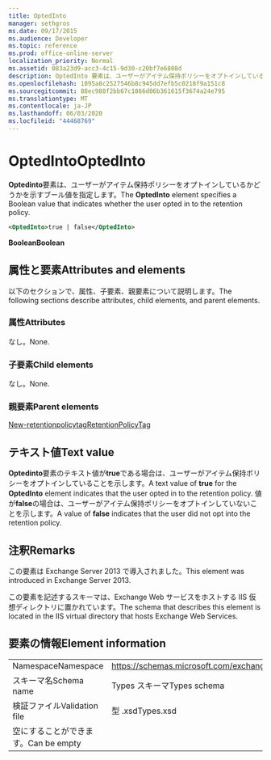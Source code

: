 ```yaml
---
title: OptedInto
manager: sethgros
ms.date: 09/17/2015
ms.audience: Developer
ms.topic: reference
ms.prod: office-online-server
localization_priority: Normal
ms.assetid: 083a23d9-acc3-4c15-9d30-c20bf7e6808d
description: OptedInto 要素は、ユーザーがアイテム保持ポリシーをオプトインしているかどうかを示すブール値を指定します。
ms.openlocfilehash: 1095a8c2527546b8c945dd7efb5c0218f9a151c8
ms.sourcegitcommit: 88ec988f2bb67c1866d06b361615f3674a24e795
ms.translationtype: MT
ms.contentlocale: ja-JP
ms.lasthandoff: 06/03/2020
ms.locfileid: "44468769"
---
```

# <a name="optedinto"></a><span data-ttu-id="42e55-103">OptedInto</span><span class="sxs-lookup"><span data-stu-id="42e55-103">OptedInto</span></span>

<span data-ttu-id="42e55-104">**Optedinto**要素は、ユーザーがアイテム保持ポリシーをオプトインしているかどうかを示すブール値を指定します。</span><span class="sxs-lookup"><span data-stu-id="42e55-104">The **OptedInto** element specifies a Boolean value that indicates whether the user opted in to the retention policy.</span></span> 
  
```XML
<OptedInto>true | false</OptedInto>
```

 <span data-ttu-id="42e55-105">**Boolean**</span><span class="sxs-lookup"><span data-stu-id="42e55-105">**Boolean**</span></span>
## <a name="attributes-and-elements"></a><span data-ttu-id="42e55-106">属性と要素</span><span class="sxs-lookup"><span data-stu-id="42e55-106">Attributes and elements</span></span>

<span data-ttu-id="42e55-107">以下のセクションで、属性、子要素、親要素について説明します。</span><span class="sxs-lookup"><span data-stu-id="42e55-107">The following sections describe attributes, child elements, and parent elements.</span></span>
  
### <a name="attributes"></a><span data-ttu-id="42e55-108">属性</span><span class="sxs-lookup"><span data-stu-id="42e55-108">Attributes</span></span>

<span data-ttu-id="42e55-109">なし。</span><span class="sxs-lookup"><span data-stu-id="42e55-109">None.</span></span>
  
### <a name="child-elements"></a><span data-ttu-id="42e55-110">子要素</span><span class="sxs-lookup"><span data-stu-id="42e55-110">Child elements</span></span>

<span data-ttu-id="42e55-111">なし。</span><span class="sxs-lookup"><span data-stu-id="42e55-111">None.</span></span>
  
### <a name="parent-elements"></a><span data-ttu-id="42e55-112">親要素</span><span class="sxs-lookup"><span data-stu-id="42e55-112">Parent elements</span></span>

[<span data-ttu-id="42e55-113">New-retentionpolicytag</span><span class="sxs-lookup"><span data-stu-id="42e55-113">RetentionPolicyTag</span></span>](retentionpolicytag.md)
  
## <a name="text-value"></a><span data-ttu-id="42e55-114">テキスト値</span><span class="sxs-lookup"><span data-stu-id="42e55-114">Text value</span></span>

<span data-ttu-id="42e55-115">**Optedinto**要素のテキスト値が**true**である場合は、ユーザーがアイテム保持ポリシーをオプトインしていることを示します。</span><span class="sxs-lookup"><span data-stu-id="42e55-115">A text value of **true** for the **OptedInto** element indicates that the user opted in to the retention policy.</span></span> <span data-ttu-id="42e55-116">値が**false**の場合は、ユーザーがアイテム保持ポリシーをオプトインしていないことを示します。</span><span class="sxs-lookup"><span data-stu-id="42e55-116">A value of **false** indicates that the user did not opt into the retention policy.</span></span> 
  
## <a name="remarks"></a><span data-ttu-id="42e55-117">注釈</span><span class="sxs-lookup"><span data-stu-id="42e55-117">Remarks</span></span>

<span data-ttu-id="42e55-118">この要素は Exchange Server 2013 で導入されました。</span><span class="sxs-lookup"><span data-stu-id="42e55-118">This element was introduced in Exchange Server 2013.</span></span>
  
<span data-ttu-id="42e55-119">この要素を記述するスキーマは、Exchange Web サービスをホストする IIS 仮想ディレクトリに置かれています。</span><span class="sxs-lookup"><span data-stu-id="42e55-119">The schema that describes this element is located in the IIS virtual directory that hosts Exchange Web Services.</span></span>
  
## <a name="element-information"></a><span data-ttu-id="42e55-120">要素の情報</span><span class="sxs-lookup"><span data-stu-id="42e55-120">Element information</span></span>

|||
|:-----|:-----|
|<span data-ttu-id="42e55-121">Namespace</span><span class="sxs-lookup"><span data-stu-id="42e55-121">Namespace</span></span>  <br/> |https://schemas.microsoft.com/exchange/services/2006/types  <br/> |
|<span data-ttu-id="42e55-122">スキーマ名</span><span class="sxs-lookup"><span data-stu-id="42e55-122">Schema name</span></span>  <br/> |<span data-ttu-id="42e55-123">Types スキーマ</span><span class="sxs-lookup"><span data-stu-id="42e55-123">Types schema</span></span>  <br/> |
|<span data-ttu-id="42e55-124">検証ファイル</span><span class="sxs-lookup"><span data-stu-id="42e55-124">Validation file</span></span>  <br/> |<span data-ttu-id="42e55-125">型 .xsd</span><span class="sxs-lookup"><span data-stu-id="42e55-125">Types.xsd</span></span>  <br/> |
|<span data-ttu-id="42e55-126">空にすることができます。</span><span class="sxs-lookup"><span data-stu-id="42e55-126">Can be empty</span></span>  <br/> ||
   

